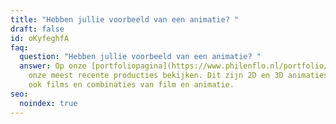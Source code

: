 ```yaml
---
title: "Hebben jullie voorbeeld van een animatie? "
draft: false
id: oKyfeghfA
faq:
  question: "Hebben jullie voorbeeld van een animatie? "
  answer: Op onze [portfoliopagina](https://www.philenflo.nl/portfolio/) kan je
    onze meest recente producties bekijken. Dit zijn 2D en 3D animaties, maar
    ook films en combinaties van film en animatie.
seo:
  noindex: true
---
```

